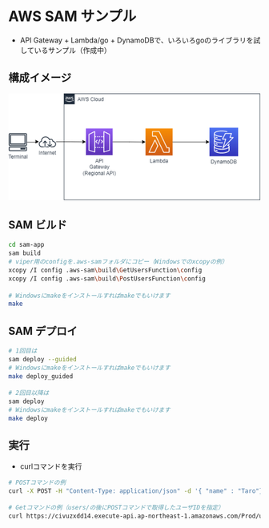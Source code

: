 # AWS SAM サンプル

* API Gateway + Lambda/go + DynamoDBで、いろいろgoのライブラリを試しているサンプル（作成中）
## 構成イメージ
![構成イメージ](image/demo.drawio.png)

## SAM ビルド
```sh
cd sam-app
sam build
# viper用のconfigを.aws-samフォルダにコピー（Windowsでのxcopyの例）
xcopy /I config .aws-sam\build\GetUsersFunction\config
xcopy /I config .aws-sam\build\PostUsersFunction\config

# Windowsにmakeをインストールすればmakeでもいけます
make 
```

## SAM デプロイ
```sh
# 1回目は
sam deploy --guided
# Windowsにmakeをインストールすればmakeでもいけます
make deploy_guided

# 2回目以降は
sam deploy
# Windowsにmakeをインストールすればmakeでもいけます
make deploy
```
## 実行
* curlコマンドを実行
```sh
# POSTコマンドの例
curl -X POST -H "Content-Type: application/json" -d '{ "name" : "Taro"}' https://42b4c7bk9g.execute-api.ap-northeast-1.amazonaws.com/Prod/users

# Getコマンドの例（users/の後にPOSTコマンドで取得したユーザIDを指定）
curl https://civuzxdd14.execute-api.ap-northeast-1.amazonaws.com/Prod/users/d4d6cb7f-7691-11ec-9520-1ee887dd490e
```